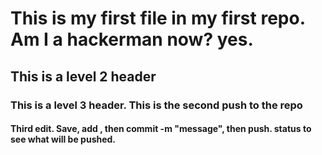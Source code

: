 # This is my first file in my first repo. Am I a hackerman now? yes.
## This is a level 2 header
### This is a level 3 header. This is the second push to the repo
#### Third edit. Save, add <file name>, then commit -m "message", then push. status to see what will be pushed.